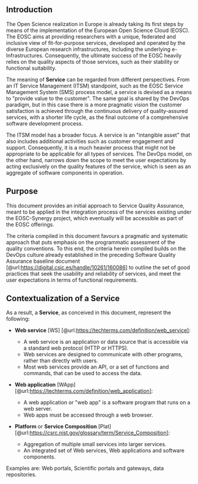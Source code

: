 ## Introduction

The Open Science realization in Europe is already taking its first steps by
means of the implementation of the European Open Science Cloud (EOSC). The
EOSC aims at providing researchers with a unique, federated and inclusive
view of fit-for-purpose services, developed and operated by the diverse European
research infrastructures, including the underlying e-Infrastructures. Consequently,
the ultimate success of the EOSC heavily relies on the quality aspects of those
services, such as their stability or functional suitability.

The meaning of **Service** can be regarded from different perspectives.
From an IT Service Management (ITSM) standpoint, such as the EOSC Service Management
System (SMS) process model, a service is devised as a means to "provide value
to the customer". The same goal is shared by the DevOps paradigm, but in this
case there is a more pragmatic vision the customer satisfaction is achieved
through the continuous delivery of quality-assured services, with a shorter
life cycle, as the final outcome of a comprehensive software development process.

The ITSM model has a broader focus. A service is an "intangible asset" that
also includes additional activities such as customer engagement and support.
Consequently, it is a much heavier process that might not be appropriate to
be applicable for all types of services. The DevOps model, on the other hand,
narrows down the scope to meet the user expectations by acting exclusively on
the quality features of the service, which is seen as an aggregate of software
components in operation.

## Purpose

This document provides an initial approach to Service Quality Assurance,
meant to be applied in the integration process of the services existing
under the EOSC-Synergy project, which eventually will be accessible as part
of the EOSC offerings.

The criteria compiled in this document favours a pragmatic and systematic
approach that puts emphasis on the programmatic assessment of the quality
conventions. To this end, the criteria herein compiled builds on the DevOps
culture already established in the preceding Software Quality Assurance baseline
document [@url:https://digital.csic.es/handle/10261/160086] to outline the set
of good practices that seek the usability and
reliability of services, and meet the user expectations in terms of functional
requirements.

## Contextualization of a Service

As a result, a **Service**, as conceived in this document, represent the following:

* **Web service** [WS] [@url:https://techterms.com/definition/web_service]:
    * A web service is an application or data source that is accessible via
    a standard web protocol (HTTP or HTTPS).
    * Web services are designed to communicate with other programs,
    rather than directly with users.
    * Most web services provide an API, or a set of functions and commands,
    that can be used to access the data.

* **Web application** [WApp] [@url:https://techterms.com/definition/web_application]:
    * A web application or "web app" is a software program that runs on a web server.
    * Web apps must be accessed through a web browser.

* **Platform** or **Service Composition** [Plat]
[@url:https://csrc.nist.gov/glossary/term/Service_Composition]:
    * Aggregation of multiple small services into larger services.
    * An integrated set of Web services, Web applications and software components.

Examples are: Web portals, Scientific portals and gateways, data repositories.

